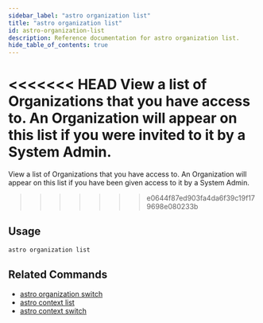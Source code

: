 ```yaml
---
sidebar_label: "astro organization list"
title: "astro organization list"
id: astro-organization-list
description: Reference documentation for astro organization list.
hide_table_of_contents: true
---
```


<<<<<<< HEAD
View a list of Organizations that you have access to. An Organization will appear on this list if you were invited to it by a System Admin.
=======
View a list of Organizations that you have access to. An Organization will appear on this list if you have been given access to it by a System Admin.
>>>>>>> e0644f87ed903fa4da6f39c19f179698e080233b

## Usage

```sh
astro organization list
```

## Related Commands

- [astro organization switch](cli/astro-organization-switch.md)
- [astro context list](cli/astro-context-list.md)
- [astro context switch](cli/astro-context-switch.md)
